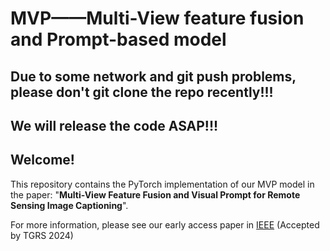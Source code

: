 # MVP——Multi-View feature fusion and Prompt-based model

## Due to some network and git push problems, please don't git clone the repo recently!!!
## We will release the code ASAP!!!


## Welcome!
This repository contains the PyTorch implementation of our MVP model in the paper: "**Multi-View Feature Fusion and Visual Prompt for Remote Sensing Image Captioning**".

For more information, please see our early access paper in [IEEE](https://ieeexplore.ieee.org/document/10609353) (Accepted by TGRS 2024)

